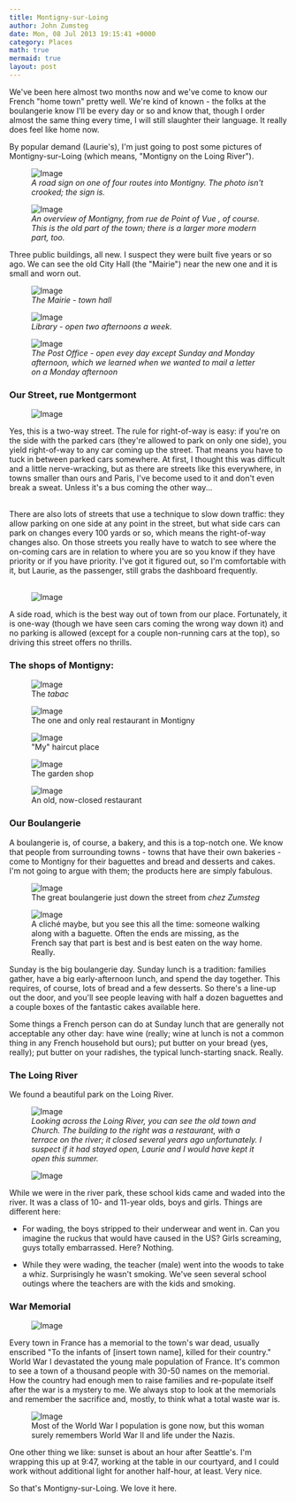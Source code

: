 ```yaml
---
title: Montigny-sur-Loing
author: John Zumsteg
date: Mon, 08 Jul 2013 19:15:41 +0000
category: Places
math: true
mermaid: true
layout: post
---
```

We've been here almost two months now and we've come to know our French "home town" pretty well. We're kind of known - the folks at the boulangerie know I'll be every day or so and know that, though I order almost the same thing every time, I will still slaughter their language. It really does feel like home now.

By popular demand (Laurie's), I'm just going to post some pictures of Montigny-sur-Loing (which means, "Montigny on the Loing River").

<figure class = "landscape">
	<img src="{{"/assets/images/2013/07/MG_7680.jpg" | prepend: site.baseurl | prepend: site.url }}" alt="Image" />
	<figcaption><em>A road sign on one of four routes into Montigny. The photo isn't crooked; the sign is.</em></figcaption>
</figure>



<figure class = "landscape">
	<img src="{{"/assets/images/2013/07/MG_7688.jpg" | prepend: site.baseurl | prepend: site.url }}" alt="Image" />
	<figcaption><em>An overview of Montigny, from rue de Point of Vue , of course. This is the old part of the town; there is a larger more modern part, too.</em></figcaption>
</figure>



Three public buildings, all new. I suspect they were built five years or so ago. We can see the old City Hall (the "Mairie") near the new one and it is small and worn out.

<figure class = "landscape">
	<img src="{{ "/assets/images/2013/08/MG_7654.jpg" | prepend: site.baseurl | prepend: site.url }}" alt="Image" />
		<figcaption><em>The <em>Mairie</em> - town hall</em></figcaption>
</figure>

<figure class = "portrait">
	<img src="{{ "/assets/images/2013/08/MG_7640.jpg" | prepend: site.baseurl | prepend: site.url }}" alt="Image" />
		<figcaption><em>Library - open two afternoons a week.</em></figcaption>
</figure>

<figure class = "landscape">
	<img src="{{ "/assets/images/2013/08/MG_7656.jpg" | prepend: site.baseurl | prepend: site.url }}" alt="Image" />
		<figcaption><em>The Post Office - open evey day except Sunday and Monday afternoon, which we learned when we wanted to mail a letter on a Monday afternoon</em></figcaption>
</figure>
<h3>Our Street, rue Montgermont</h3>

<figure class = "portrait">
	<img src="{{"/assets/images/2013/07/MG_7612.jpg" | prepend: site.baseurl | prepend: site.url }}" alt="Image" />
	<figcaption></figcaption>
</figure>


Yes, this is a two-way street. The rule for right-of-way is easy: if you're on the side with the parked cars (they're allowed to park on only one side), you yield right-of-way to any car coming up the street. That means you have to tuck in between parked cars somewhere. At first, I thought this was difficult and a little nerve-wracking, but as there are streets like this everywhere, in towns smaller than ours and Paris, I've become used to it and don't even break a sweat. Unless it's a bus coming the other way...

<br>There are also lots of streets that use a technique to slow down traffic: they allow parking on one side at any point in the street, but what side cars can park on changes every 100 yards or so, which means the right-of-way changes also. On those streets you really have to watch to see where the on-coming cars are in relation to where you are so you know if they have priority or if you have priority. I've got it figured out, so I'm comfortable with it, but Laurie, as the passenger, still grabs the dashboard frequently.<br><br>
<figure class = "portrait">
	<img src="{{"/assets/images/2013/07/MG_7610.jpg" | prepend: site.baseurl | prepend: site.url }}" alt="Image" />
	<figcaption></figcaption>
</figure>


A side road, which is the best way out of town from our place. Fortunately, it is one-way (though we have seen cars coming the wrong way down it) and no parking is allowed (except for a couple non-running cars at the top), so driving this street offers no thrills.


<h3>The shops of Montigny:</h3>
<figure class = "landscape">
	<img src="{{"/assets/images/2013/07/MG_7663.jpg" | prepend: site.baseurl | prepend: site.url }}" alt="Image" />
	<figcaption>The <em>tabac</em></figcaption>
</figure>
<figure class = "portrait">
	<img src="{{"/assets/images/2013/07/MG_7658.jpg" | prepend: site.baseurl | prepend: site.url }}" alt="Image" />
	<figcaption>The one and only real restaurant in Montigny</figcaption>
</figure>
<figure class = "portrait">
	<img src="{{"/assets/images/2013/07/MG_7618.jpg" | prepend: site.baseurl | prepend: site.url }}" alt="Image" />
	<figcaption>"My" haircut place</figcaption>
</figure>
<figure class = "landscape">
	<img src="{{"/assets/images/2013/07/MG_7616.jpg" | prepend: site.baseurl | prepend: site.url }}" alt="Image" />
	<figcaption>The garden shop</figcaption>
</figure>



<figure class = "portrait">
	<img src="{{"/assets/images/2013/07/MG_7664.jpg" | prepend: site.baseurl | prepend: site.url }}" alt="Image" />
	<figcaption>An old, now-closed restaurant</figcaption>
</figure>



<h3>Our Boulangerie</h3>  
A boulangerie is, of course, a bakery, and this is a top-notch one. We know that people from surrounding towns - towns that have their own bakeries - come to Montigny for their baguettes and bread and desserts and cakes. I'm not going to argue with them; the products here are simply fabulous.
<figure class = "landscape">
	<img src="{{"/assets/images/2013/07/MG_7615.jpg" | prepend: site.baseurl | prepend: site.url }}" alt="Image" />
	<figcaption>The great boulangerie just down the street from <em>chez Zumsteg</em></figcaption>
</figure>

<figure class = "landscape">
	<img src="{{"/assets/images/2013/07/MG_7622.jpg" | prepend: site.baseurl | prepend: site.url }}" alt="Image" />
	<figcaption>A cliché maybe, but you see this all the time: someone walking along with a baguette. Often the ends are missing, as the French say that part is best and is best eaten on the way home. Really.</figcaption>
</figure>

Sunday is the big boulangerie day. Sunday lunch is a tradition: families gather, have a big early-afternoon lunch, and spend the day together. This requires, of course, lots of bread and a few desserts. So there's a line-up out the door, and you'll see people leaving with half a dozen baguettes and a couple boxes of the fantastic cakes available here. 

Some things a French person can do at Sunday lunch that are generally not acceptable any other day: have wine (really; wine at lunch is not a common thing in any French household but ours); put butter on your bread (yes, really); put butter on your radishes, the typical lunch-starting snack. Really.

<h3>The Loing River</h3>
We found a beautiful park on the Loing River.
<figure class = "landscape">
	<img src="{{"/assets/images/2013/07/MG_76721.jpg" | prepend: site.baseurl | prepend: site.url }}" alt="Image" />
	<figcaption><em>Looking across the Loing River, you can see the old town and Church. The building to the right was a restaurant, with a terrace on the river; it closed several years ago unfortunately. I suspect if it had stayed open, Laurie and I would have kept it open this summer.</em></figcaption>
</figure>



<figure class = "portrait">
	<img src="{{"/assets/images/2013/07/MG_7678.jpg" | prepend: site.baseurl | prepend: site.url }}" alt="Image" />
	<figcaption></figcaption>
</figure>


While we were in the river park, these school kids came and waded into the river. It was a class of 10- and 11-year olds, boys and girls. Things are different here:

- For wading, the boys stripped to their underwear and went in. Can you imagine the ruckus that would have caused in the US? Girls screaming, guys totally embarrassed. Here? Nothing.

- While they were wading, the teacher (male) went into the woods to take a whiz. Surprisingly he wasn't smoking. We've seen several school outings where the teachers are with the kids and smoking. 

<h3>War Memorial</h3>
<figure class = "portrait">
	<img src="{{"/assets/images/2013/07/MG_7662.jpg" | prepend: site.baseurl | prepend: site.url }}" alt="Image" />
	<figcaption></figcaption>
</figure>


Every town in France has a memorial to the town's war dead, usually enscribed "To the infants of [insert town name], killed for their country." World War I devastated the young male population of France. It's common to see a town of a thousand people with 30-50 names on the memorial. How the country had enough men to raise families and re-populate itself after the war is a mystery to me. We always stop to look at the memorials and remember the sacrifice and, mostly, to think what a total waste war is.
<figure class = "portrait">
	<img src="{{"/assets/images/2013/07/MG_7682.jpg" | prepend: site.baseurl | prepend: site.url }}" alt="Image" />
	<figcaption>Most of the World War I population is gone now, but this woman surely remembers World War II and life under the Nazis.</figcaption>
</figure>




One other thing we like: sunset is about an hour after Seattle's. I'm wrapping this up at 9:47, working at the table in our courtyard, and I could work without additional light for another half-hour, at least. Very nice.

So that's Montigny-sur-Loing. We love it here. 

